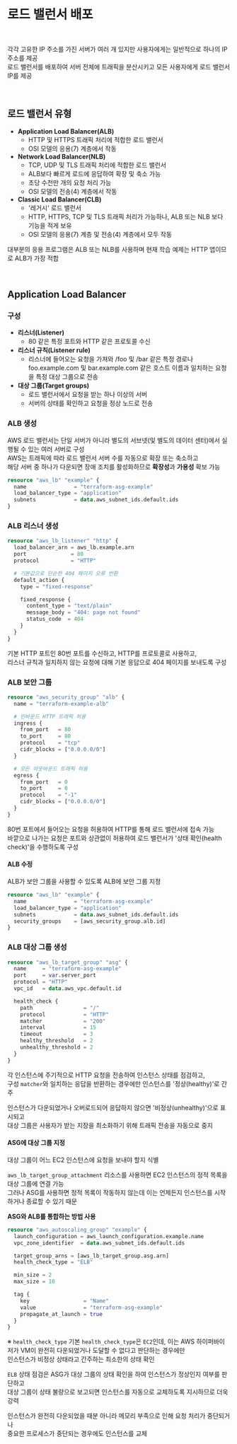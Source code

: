 # 로드 밸런서 배포

<br>

각각 고유한 IP 주소를 가진 서버가 여러 개 있지만 사용자에게는 일반적으로 하나의 IP 주소를 제공  
로드 밸런서를 배포하여 서버 전체에 트래픽을 분산시키고 모든 사용자에게 로드 밸런서 IP를 제공

<br>

## 로드 밸런서 유형
- **Application Load Balancer(ALB)**
  - HTTP 및 HTTPS 트래픽 처리에 적합한 로드 밸런서
  - OSI 모델의 응용(7) 계층에서 작동
- **Network Load Balancer(NLB)**
  - TCP, UDP 및 TLS 트래픽 처리에 적합한 로드 밸런서
  - ALB보다 빠르게 로드에 응답하여 확장 및 축소 가능
  - 초당 수천만 개의 요청 처리 가능
  - OSI 모델의 전송(4) 계층에서 작동
- **Classic Load Balancer(CLB)**
  - '레거시' 로드 밸런서
  - HTTP, HTTPS, TCP 및 TLS 트래픽 처리가 가능하나, ALB 또는 NLB 보다 기능을 적게 보유
  - OSI 모델의 응용(7) 계층 및 전송(4) 계층에서 모두 작동

대부분의 응용 프로그램은 ALB 또는 NLB를 사용하며 현재 학습 예제는 HTTP 앱이므로 ALB가 가장 적합

<br>

## Application Load Balancer
### 구성
- **리스너(Listener)**
  - 80 같은 특정 포트와 HTTP 같은 프로토콜 수신
- **리스너 규칙(Listener rule)**
  - 리스너에 들어오는 요청을 가져와 /foo 및 /bar 같은 특정 경로나  
    foo.example.com 및 bar.example.com 같은 호스트 이름과 일치하는 요청을 특정 대상 그룹으로 전송
- **대상 그룹(Target groups)**
  - 로드 밸런서에서 요청을 받는 하나 이상의 서버
  - 서버의 상태를 확인하고 요청을 정상 노드로 전송

### ALB 생성
AWS 로드 밸런서는 단일 서버가 아니라 별도의 서브넷(및 별도의 데이터 센터)에서 실행될 수 있는 여러 서버로 구성  
AWS는 트래픽에 따라 로드 밸런서 서버 수를 자동으로 확장 또는 축소하고  
해당 서버 중 하나가 다운되면 장애 조치를 활성화하므로 **확장성**과 **가용성** 확보 가능

```terraform
resource "aws_lb" "example" {
  name               = "terraform-asg-example"
  load_balancer_type = "application"
  subnets            = data.aws_subnet_ids.default.ids
}
```

### ALB 리스너 생성
```terraform
resource "aws_lb_listener" "http" {
  load_balancer_arn = aws_lb.example.arn
  port              = 80
  protocol          = "HTTP"

  # 기본값으로 단순한 404 페이지 오류 반환
  default_action {
    type = "fixed-response"

    fixed_response {
      content_type = "text/plain"
      message_body = "404: page not found"
      status_code  = 404
    }
  }
}
```

기본 HTTP 포트인 80번 포트를 수신하고, HTTP를 프로토콜로 사용하고,  
리스너 규칙과 일치하지 않는 요청에 대해 기본 응답으로 404 페이지를 보내도록 구성

### ALB 보안 그룹
```terraform
resource "aws_security_group" "alb" {
  name = "terraform-example-alb"

  # 인바운드 HTTP 트래픽 허용
  ingress {
    from_port   = 80
    to_port     = 80
    protocol    = "tcp"
    cidr_blocks = ["0.0.0.0/0"]
  }

  # 모든 아웃바운드 트래픽 허용
  egress {
    from_port   = 0
    to_port     = 0
    protocol    = "-1"
    cidr_blocks = ["0.0.0.0/0"]
  }
}
```

80번 포트에서 들어오는 요청을 허용하여 HTTP를 통해 로드 밸런서에 접속 가능  
바깥으로 나가는 요청은 포트와 상관없이 허용하여 로드 밸런서가 '상태 확인(health check)'을 수행하도록 구성

#### ALB 수정
ALB가 보안 그룹을 사용할 수 있도록 ALB에 보안 그룹 지정

```terraform
resource "aws_lb" "example" {
  name               = "terraform-asg-example"
  load_balancer_type = "application"
  subnets            = data.aws_subnet_ids.default.ids
  security_groups    = [aws_security_group.alb.id]
}
```

### ALB 대상 그룹 생성
```terraform
resource "aws_lb_target_group" "asg" {
  name     = "terraform-asg-example"
  port     = var.server_port
  protocol = "HTTP"
  vpc_id   = data.aws_vpc.default.id

  health_check {
    path                = "/"
    protocol            = "HTTP"
    matcher             = "200"
    interval            = 15
    timeout             = 3
    healthy_threshold   = 2
    unhealthy_threshold = 2
  }
}
```

각 인스턴스에 주기적으로 HTTP 요청을 전송하여 인스턴스 상태를 점검하고,  
구성 `matcher`와 일치하는 응답을 반환하는 경우에만 인스턴스를 '정상(healthy)'로 간주

인스턴스가 다운되었거나 오버로드되어 응답하지 않으면 '비정상(unhealthy)'으로 표시되고  
대상 그룹은 사용자가 받는 지장을 최소화하기 위해 트래픽 전송을 자동으로 중지

#### ASG에 대상 그룹 지정
대상 그룹이 어느 EC2 인스턴스에 요청을 보내야 할지 식별

`aws_lb_target_group_attachment` 리소스를 사용하면 EC2 인스턴스의 정적 목록을 대상 그룹에 연결 가능  
그러나 ASG를 사용하면 정적 목록이 작동하지 않는데 이는 언제든지 인스턴스를 시작하거나 종료할 수 있기 때문

**ASG와 ALB를 통합하는 방법 사용**  
```terraform
resource "aws_autoscaling_group" "example" {
  launch_configuration = aws_launch_configuration.example.name
  vpc_zone_identifier  = data.aws_subnet_ids.default.ids

  target_group_arns = [aws_lb_target_group.asg.arn]
  health_check_type = "ELB"

  min_size = 2
  max_size = 10

  tag {
    key                 = "Name"
    value               = "terraform-asg-example"
    propagate_at_launch = true
  }
}
```

※ `health_check_type`
 기본 `health_check_type`은 `EC2`인데, 이는 AWS 하이퍼바이저가 VM이 완전히 다운되었거나 도달할 수 없다고 판단하는 경우에만  
 인스턴스가 비정상 상태라고 간주하는 최소한의 상태 확인
 
 `ELB` 상태 점검은 ASG가 대상 그룹의 상태 확인을 하여 인스턴스가 정상인지 여부를 판단하고  
 대상 그룹이 상태 불량으로 보고되면 인스턴스를 자동으로 교체하도록 지시하므로 더욱 강력
 
 인스턴스가 완전히 다운되었을 때분 아니라 메모리 부족으로 인해 요청 처리가 중단되거나  
 중요한 프로세스가 중단되는 경우에도 인스턴스를 교체
 
 
